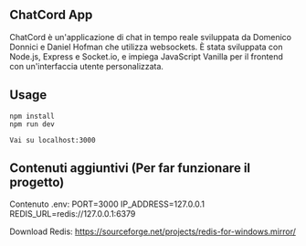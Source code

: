 ## ChatCord App

ChatCord è un'applicazione di chat in tempo reale sviluppata da Domenico Donnici e Daniel Hofman che utilizza websockets. È stata sviluppata con Node.js, Express e Socket.io, e impiega JavaScript Vanilla per il frontend con un'interfaccia utente personalizzata.

## Usage

```
npm install
npm run dev

Vai su localhost:3000
```

## Contenuti aggiuntivi (Per far funzionare il progetto)

Contenuto .env:
PORT=3000
IP_ADDRESS=127.0.0.1
REDIS_URL=redis://127.0.0.1:6379

Download Redis:
https://sourceforge.net/projects/redis-for-windows.mirror/
